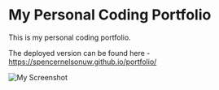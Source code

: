 # My Personal Coding Portfolio

This is my personal coding portfolio.

The deployed version can be found here - https://spencernelsonuw.github.io/portfolio/

![My Screenshot](/Images/Screenshot.jpg?raw=true "My Screenshot")
